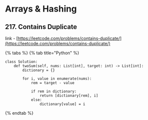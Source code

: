 # Arrays & Hashing

## 217. Contains Duplicate
link - [https://leetcode.com/problems/contains-duplicate/](https://leetcode.com/problems/contains-duplicate/)

{% tabs %}
{% tab title="Python" %}
```text
class Solution:
    def twoSum(self, nums: List[int], target: int) -> List[int]:
        dictionary = {}

        for i, value in enumerate(nums):
            rem = target - value

            if rem in dictionary:
                return [dictionary[rem], i]
            else:
                dictionary[value] = i
```
{% endtab %}